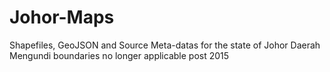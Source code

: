 # Johor-Maps
Shapefiles, GeoJSON and Source Meta-datas for the state of Johor
Daerah Mengundi boundaries no longer applicable post 2015
